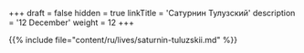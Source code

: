 +++
draft = false
hidden = true
linkTitle = 'Сатурнин Тулузский'
description = '12 December'
weight = 12
+++

{{% include file="content/ru/lives/saturnin-tuluzskii.md" %}}
